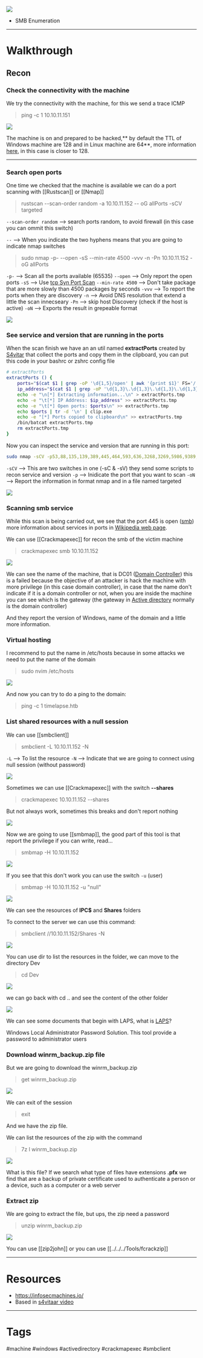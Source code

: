 
![](../../../Images/bae443f73a706fc8eebc6fb740128295.png)

- SMB Enumeration


---

# Walkthrough

## Recon

### Check the connectivity with the machine

We try the connectivity with the machine, for this we send a trace ICMP

> ping -c 1 10.10.11.151

![](../../../Images/Pasted%20image%2020230815181532.png)

The machine is on and prepared to be hacked,** by default the TTL of Windows machine are 128 and in Linux machine are 64**, more information [here](https://subinsb.com/default-device-ttl-values/), in this case is closer to 128.

---

### Search open ports

One time we checked that the machine is available we can do a port scanning with [[Rustscan]] or [[Nmap]]  

> rustscan --scan-order random -a 10.10.11.152 -- oG allPorts -sCV targeted

`--scan-order random` --> search ports random, to avoid firewall (in this case you can ommit this switch)

`--` --> When you indicate the two hyphens means that you are going to indicate nmap switches


> sudo nmap -p- --open -sS --min-rate 4500 -vvv -n -Pn 10.10.11.152 -oG allPorts

`-p-` --> Scan all the ports available (65535)
`--open` --> Only report the open ports
`-sS` --> Use [tcp Syn Port Scan](https://nmap.org/book/synscan.html)
`--min-rate 4500` --> Don't take package that are more slowly than 4500 packages by seconds
`-vvv` --> To report the ports when they are discovery
`-n` --> Avoid DNS resolution that extend a little the scan innecseary
`-Pn` --> skip host Discovery (check if the host is active)
`-oN` --> Exports the result in grepeable format


![](../../../Images/Pasted%20image%2020230815183437.png)

### See service and version that are running in the ports

When the scan finish we have an an util named **extractPorts** created by [S4vitar](https://www.youtube.com/c/s4vitar) that collect the ports and copy them in the clipboard, you can put this code in your bashrc or zshrc config file

````bash
# extractPorts
extractPorts () {
	ports="$(cat $1 | grep -oP '\d{1,5}/open' | awk '{print $1}' FS='/' | xargs | tr ' ' ',')" 
	ip_address="$(cat $1 | grep -oP '\d{1,3}\.\d{1,3}\.\d{1,3}\.\d{1,3}' | sort -u | head -n 1)" 
	echo -e "\n[*] Extracting information...\n" > extractPorts.tmp
	echo -e "\t[*] IP Address: $ip_address" >> extractPorts.tmp
	echo -e "\t[*] Open ports: $ports\n" >> extractPorts.tmp
	echo $ports | tr -d '\n' | clip.exe
	echo -e "[*] Ports copied to clipboard\n" >> extractPorts.tmp
	/bin/batcat extractPorts.tmp
	rm extractPorts.tmp
}
````

Now you can inspect the service and version that are running in this port:

````bash
sudo nmap -sCV -p53,88,135,139,389,445,464,593,636,3268,3269,5986,9389,49667,49673,49674,49696,62388 10.10.11.152 -oN targeted
````

`-sCV` --> This are two switches in one (-sC & -sV) they send some scripts to recon service and version
`-p` --> Inidicate the port that you want to scan
`-oN` --> Report the information in format nmap and in a file named targeted

![](../../../Images/Pasted%20image%2020230815184310.png)

### Scanning smb service

While this scan is being carried out, we see that the port 445 is open ([smb](https://es.wikipedia.org/wiki/Anexo:Puertos_de_red)) more information about services in ports in [Wikipedia web page](https://es.wikipedia.org/wiki/Anexo:Puertos_de_red).

We can use [[Crackmapexec]] for recon the smb of the victim machine

> crackmapexec smb 10.10.11.152

![](../../../Images/Pasted%20image%2020230815185202.png)

We can see the name of the machine, that is DC01 ([Domain Controller](https://www.techtarget.com/searchwindowsserver/definition/domain-controller)) this is a failed because the objective of an attacker is hack the machine with more privilege (in this case domain controller), in case that the name don't indicate if it is a domain controller or not, when you are inside the machine you can see which is the gateway (the gateway in [Active directory](https://en.wikipedia.org/wiki/Active_Directory) normally is the domain controller)

And they report the version of Windows, name of the domain and a little more information.

### Virtual hosting

I recommend to put the name in /etc/hosts because in some attacks we need to put the name of the domain

> sudo nvim /etc/hosts

![](../../../Images/Pasted%20image%2020230815190000.png)

And now you can try to do a ping to the domain:

> ping -c 1 timelapse.htb

### List shared resources with a null session

We can use [[smbclient]]

> smbclient -L 10.10.11.152 -N 

`-L` --> To list the resource 
`-N` --> Indicate that we are going to connect using null session (without password)

![](../../../Images/Pasted%20image%2020230815191441.png)

Sometimes we can use [[Crackmapexec]] with the switch **--shares**

> crackmapexec 10.10.11.152 --shares

But not always work, sometimes this breaks and don't report nothing

![](../../../Images/Pasted%20image%2020230815191506.png)

Now we are going to use [[smbmap]], the good part of this tool is that report the privilege if you can write, read...

> smbmap -H 10.10.11.152

![](../../../Images/Pasted%20image%2020230815191532.png)

If you see that this don't work you can use the switch ``-u`` (user)

> smbmap -H 10.10.11.152 -u "null"

![](../../../Images/Pasted%20image%2020230815191636.png)

We can see the resources of **IPC$** and **Shares** folders

To connect to the server we can use this command:

> smbclient //10.10.11.152/Shares -N

![](../../../Images/Pasted%20image%2020230815191954.png)

You can use dir to list the resources in the folder, we can move to the directory Dev

> cd Dev

![](../../../Images/Pasted%20image%2020230815192100.png)

we can go back with cd .. and see the content of the other folder

![](../../../Images/Pasted%20image%2020230815192328.png)

We can see some documents that begin with LAPS, what is [LAPS](https://learn.microsoft.com/en-us/windows-server/identity/laps/laps-overview)?

Windows Local Administrator Password Solution.
This tool provide a password to administrator users

### Download winrm_backup.zip file

But we are going to download the winrm_backup.zip

> get winrm_backup.zip

![](../../../Images/Pasted%20image%2020230815193414.png)

We can exit of the session

> exit

And we have the zip file.

We can list the resources of the zip with the command

> 7z l winrm_backup.zip

![](../../../Images/Pasted%20image%2020230815193650.png)

What is this file?
If we search what type of files have extensions **.pfx** we find that are a backup of private certificate used to authenticate a person or a device, such as a computer or a web server

### Extract zip

We are going to extract the file, but ups, the zip need a password

> unzip winrm_backup.zip

![](../../../Images/Pasted%20image%2020230816002506.png)

You can use [[zip2john]] or you can use [[../../../Tools/fcrackzip]]



---

# Resources

- https://infosecmachines.io/
- Based in [s4vitaar video](https://www.youtube.com/watch?v=NnlYSY83EsA)

---
# Tags

#machine #windows #activedirectory #crackmapexec #smbclient